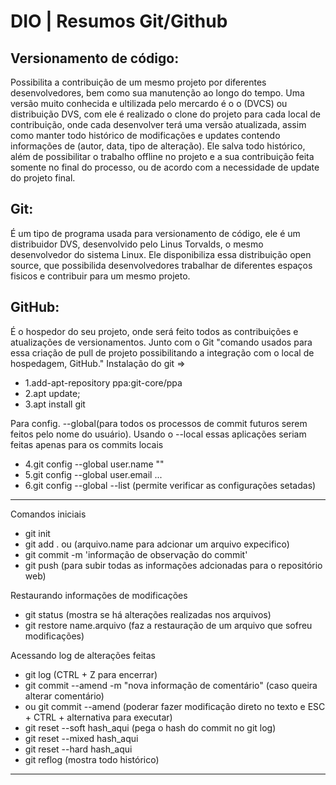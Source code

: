# DIO | Resumos Git/Github

## Versionamento de código:

Possibilita a contribuição de um mesmo projeto por diferentes desenvolvedores, bem como sua manutenção ao longo do tempo.
Uma versão muito conhecida e ultilizada pelo mercardo é o o (DVCS) ou distribuição DVS, com ele é realizado o clone do projeto para cada local de contribuição, onde cada desenvolver terá uma versão atualizada, assim como manter todo histórico de modificações e updates contendo informações de (autor, data, tipo de alteração). Ele salva todo histórico, além de possibilitar o trabalho offline no projeto e a sua contribuição feita somente no final do processo, ou de acordo com a necessidade de update do projeto final.

## Git:

É um tipo de programa usada para versionamento de código, ele é um distribuidor DVS, desenvolvido pelo Linus Torvalds, o mesmo desenvolvedor do sistema Linux. Ele disponibiliza essa distribuição open source, que possibilida desenvolvedores trabalhar de diferentes espaços fisicos e contribuir para um mesmo projeto.

## GitHub:

É o hospedor do seu projeto, onde será feito todos as contribuições e atualizações de versionamentos. Junto com o Git "comando usados para essa criação de pull de projeto possibilitando a integração com o local de hospedagem, GitHub."
Instalação do git =>

- 1.add-apt-repository ppa:git-core/ppa
- 2.apt update;
- 3.apt install git

Para config. --global(para todos os processos de commit futuros serem feitos pelo nome do usuário).
Usando o --local essas aplicações seriam feitas apenas para os commits locais

- 4.git config --global user.name ""
- 5.git config --global user.email ...
- 6.git config --global --list (permite verificar as configurações setadas)

---

Comandos iniciais

- git init
- git add . ou (arquivo.name para adcionar um arquivo expecifico)
- git commit -m 'informação de observação do commit'
- git push (para subir todas as informações adcionadas para o repositório web)

Restaurando informações de modificações

- git status (mostra se há alterações realizadas nos arquivos)
- git restore name.arquivo (faz a restauração de um arquivo que sofreu modificações)

Acessando log de alterações feitas

- git log (CTRL + Z para encerrar)
- git commit --amend -m "nova informação de comentário" (caso queira alterar comentário)
- ou git commit --amend (poderar fazer modificação direto no texto e ESC + CTRL + alternativa para executar)
- git reset --soft hash_aqui (pega o hash do commit no git log)
- git reset --mixed hash_aqui
- git reset --hard hash_aqui
- git reflog (mostra todo histórico)

---
